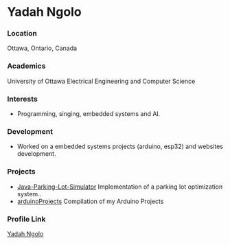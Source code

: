 # Yadah Ngolo

### Location

Ottawa, Ontario, Canada

### Academics

University of Ottawa
Electrical Engineering and Computer Science

### Interests

- Programming, singing, embedded systems and AI.

### Development

- Worked on a embedded systems projects (arduino, esp32) and websites development.

### Projects

- [Java-Parking-Lot-Simulator](https://github.com/n-yadah/Java-Parking-Lot-Simulator) Implementation of a parking lot optimization system..
- [arduinoProjects](https://github.com/n-yadah/arduinoProjects) Compilation of my Arduino Projects

### Profile Link

[Yadah Ngolo](https://github.com/n-yadah)
